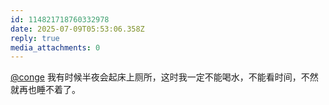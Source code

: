 ```yaml
---
id: 114821718760332978
date: 2025-07-09T05:53:06.358Z
reply: true
media_attachments: 0
---
```


[@conge](https://c.im/@conge) 我有时候半夜会起床上厕所，这时我一定不能喝水，不能看时间，不然就再也睡不着了。

